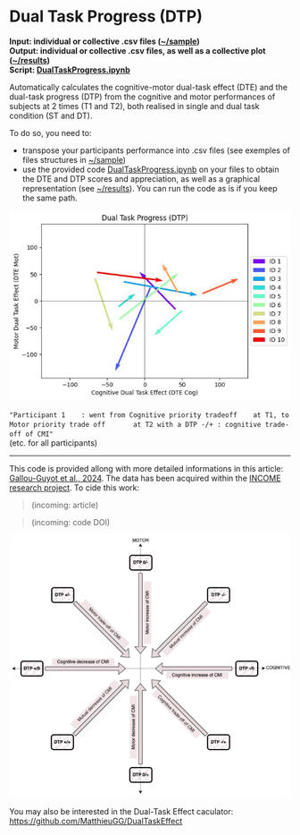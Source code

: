 # Dual Task Progress (DTP)

**Input: individual or collective .csv files ([~/sample](https://github.com/MatthieuGG/DualTaskProgress/tree/main/sample))  
Output: individual or collective .csv files, as well as a collective plot ([~/results](https://github.com/MatthieuGG/DualTaskProgress/tree/main/results))  
Script: [DualTaskProgress.ipynb](https://github.com/MatthieuGG/DualTaskProgress/blob/main/DualTaskProgress.ipynb)**  

Automatically calculates the cognitive-motor dual-task effect (DTE) and the dual-task progress (DTP) from the cognitive and motor performances of subjects at 2 times (T1 and T2), both realised in single and dual task condition (ST and DT).  

To do so, you need to:
- transpose your participants performance into .csv files (see exemples of files structures in [~/sample](https://github.com/MatthieuGG/DualTaskProgress/tree/main/sample))
- use the provided code [DualTaskProgress.ipynb](https://github.com/MatthieuGG/DualTaskProgress/blob/main/DualTaskProgress.ipynb) on your files to obtain the DTE and DTP scores and appreciation, as well as a graphical representation (see [~/results](https://github.com/MatthieuGG/DualTaskProgress/tree/main/results)). You can run the code as is if you keep the same path.

![Dual Task Progress Graph](https://github.com/MatthieuGG/DualTaskProgress/blob/main/results/DTP_plot.jpg?raw=true)  

`"Participant 1    : went from Cognitive priority tradeoff    at T1, to Motor priority trade off       at T2 with a DTP -/+ : cognitive trade-off of CMI"`  
(etc. for all participants)  

---
This code is provided allong with more detailed informations in this article: [Gallou-Guyot et al., 2024](). The data has been acquired within the [INCOME research project](https://matthieugg.github.io/income.html).  To cide this work:  
> (incoming: article)  

> (incoming: code DOI) 

![Dual Task Progress](https://github.com/MatthieuGG/DualTaskProgress/blob/main/images/DTP.png?raw=true)

You may also be interested in the Dual-Task Effect caculator: https://github.com/MatthieuGG/DualTaskEffect